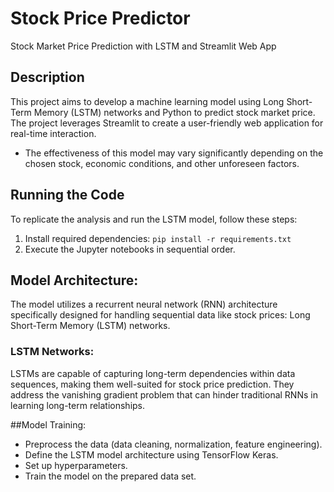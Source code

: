 # Stock Price Predictor
  Stock Market Price Prediction with LSTM and Streamlit Web App
## Description
This project aims to develop a machine learning model using Long Short-Term Memory (LSTM) networks and Python to predict stock market price. The project leverages Streamlit to create a user-friendly web application for real-time interaction.

* The effectiveness of this model may vary significantly depending on the chosen stock, economic conditions, and other unforeseen factors.

## Running the Code

To replicate the analysis and run the LSTM model, follow these steps:

1. Install required dependencies: `pip install -r requirements.txt`
2. Execute the Jupyter notebooks in sequential order.

## Model Architecture:

The model utilizes a recurrent neural network (RNN) architecture specifically designed for handling sequential data like stock prices: Long Short-Term Memory (LSTM) networks.

### LSTM Networks:

LSTMs are capable of capturing long-term dependencies within data sequences, making them well-suited for stock price prediction.
They address the vanishing gradient problem that can hinder traditional RNNs in learning long-term relationships.

##Model Training:

* Preprocess the data (data cleaning, normalization, feature engineering).
* Define the LSTM model architecture using TensorFlow Keras.
* Set up hyperparameters.
* Train the model on the prepared data set.
